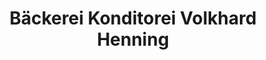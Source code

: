 ---
title: "Bäckerei Konditorei Volkhard Henning"
url: /suedeichsfeld/baeckerei-konditorei-volkhard-henning/
shop: Bäckerei
---